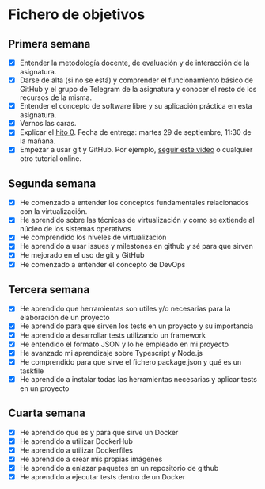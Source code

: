 # Fichero de objetivos

## Primera semana

- [x] Entender la metodología docente, de evaluación y de interacción de la asignatura.
- [x] Darse de alta (si no se está) y comprender el funcionamiento básico de GitHub y el grupo de Telegram de la asignatura y conocer el resto de los recursos de la misma.
- [x] Entender el concepto de software libre y su aplicación práctica en esta asignatura.
- [x] Vernos las caras.
- [x] Explicar el [hito 0](http://jj.github.io/IV/documentos/proyecto/0.Repositorio). Fecha de entrega: martes 29 de septiembre, 11:30 de la mañana.
- [x] Empezar a usar git y GitHub. Por ejemplo, [seguir este vídeo](https://www.youtube.com/watch?v=gmXyJI01qa8) o cualquier otro tutorial online.

## Segunda semana

- [x] He comenzado a entender los conceptos fundamentales relacionados con la virtualización.
- [x] He aprendido sobre las técnicas de virtualización y como se extiende al núcleo de los sistemas operativos
- [x] He comprendido los niveles de virtualización
- [x] He aprendido a usar issues y milestones en github y sé para que sirven
- [x] He mejorado en el uso de git y GitHub
- [x] He comenzado a entender el concepto de DevOps

## Tercera semana

- [x] He aprendido que herramientas son utiles y/o necesarias para la elaboración de un proyecto
- [x] He aprendido para que sirven los tests en un proyecto y su importancia
- [x] He aprendido a desarrollar tests utilizando un framework
- [x] He entendido el formato JSON y lo he empleado en mi proyecto
- [x] He avanzado mi aprendizaje sobre Typescript y Node.js
- [x] He comprendido para que sirve el fichero package.json y qué es un taskfile
- [x] He aprendido a instalar todas las herramientas necesarias y aplicar tests en un proyecto

## Cuarta semana

- [x] He aprendido que es y para que sirve un Docker
- [x] He aprendido a utilizar DockerHub
- [x] He aprendido a utilizar Dockerfiles
- [x] He aprendido a crear mis propias imágenes
- [x] He aprendido a enlazar paquetes en un repositorio de github
- [x] He aprendido a ejecutar tests dentro de un Docker